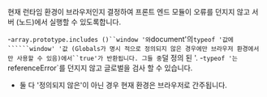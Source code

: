 현재 런타임 환경이 브라우저인지 결정하여 프론트 엔드 모듈이 오류를 던지지 않고 서버 (노드)에서 실행할 수 있도록합니다.

-`array.prototype.includes ()``window '와`document'의`typeof '값에``````window' '값 (Globals가 명시 적으로 정의되지 않은 경우에만 브라우저 환경에서만 사용할 수 있음)에서``true'가 반환됩니다. 그들 중`덜 정의 된 '.
-`typeof '는`referenceError`를 던지지 않고 글로벌을 검사 할 수 있습니다.
- 둘 다 '정의되지 않은'이 아닌 경우 현재 환경은 브라우저로 간주됩니다.